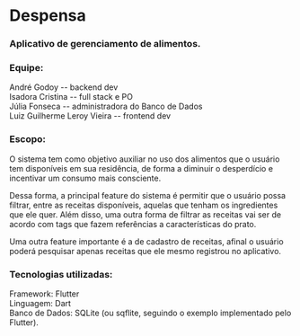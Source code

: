 # Despensa
### Aplicativo de gerenciamento de alimentos.

### Equipe:

André Godoy -- backend dev  
Isadora Cristina -- full stack e PO  
Júlia Fonseca -- administradora do Banco de Dados  
Luiz Guilherme Leroy Vieira -- frontend dev  

### Escopo:

O sistema tem como objetivo auxiliar no uso dos alimentos que o usuário tem disponíveis em sua residência, de forma a diminuir o desperdício e incentivar um consumo mais consciente.

Dessa forma, a principal feature do sistema é permitir que o usuário possa filtrar, entre as receitas disponíveis, aquelas que tenham os ingredientes que ele quer. Além disso, uma outra forma de filtrar as receitas vai ser de acordo com tags que fazem referências a características do prato. 

Uma outra feature importante é a de cadastro de receitas, afinal o usuário poderá pesquisar apenas receitas que ele mesmo registrou no aplicativo.   

### Tecnologias utilizadas:

Framework: Flutter  
Linguagem: Dart  
Banco de Dados: SQLite (ou sqflite, seguindo o exemplo implementado pelo Flutter).
